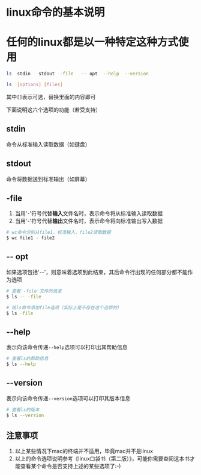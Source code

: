 linux命令的基本说明
===================

# 任何的linux都是以一种特定这种方式使用

```sh
ls	stdin	stdout	-file	-- opt	--help	--version

ls	[options] [files]
```

其中``[]``表示可选，替换里面的内容即可

下面说明这六个选项的功能（若受支持）

## stdin
命令从标准输入读取数据（如键盘）

## stdout
命令将数据送到标准输出（如屏幕）

## -file
1. 当用'-'符号代替**输入**文件名时，表示命令将从标准输入读取数据
2. 当用'-'符号代替**输出**文件名时，表示命令将向标准输出写入数据

```sh
# wc命令分别从file1，标准输入，file2读取数据
$ wc file1 - file2
```

## -- opt
如果选项包括'--'，则意味着选项到此结束，其后命令行出现的任何部分都不能作为选项

```sh
# 查看'-file'文件的信息
$ ls -- -file

# 给ls命令添加file选项（实际上是不存在这个选项的）
$ ls -file
```

## --help
表示向该命令传递``--help``选项可以打印出其帮助信息

```sh
# 查看ls的帮助信息
$ ls --help
```

## --version
表示向该命令传递``--version``选项可以打印其版本信息

```sh
# 查看ls的版本
$ ls --version
```

## 注意事项
1. 以上某些情况下mac的终端并不适用，毕竟mac并不是linux
2. 以上的命令选项说明参考《linux口袋书（第二版）》，可能你需要查阅这本书才能查看某个命令是否支持上述的某些选项了:-)
